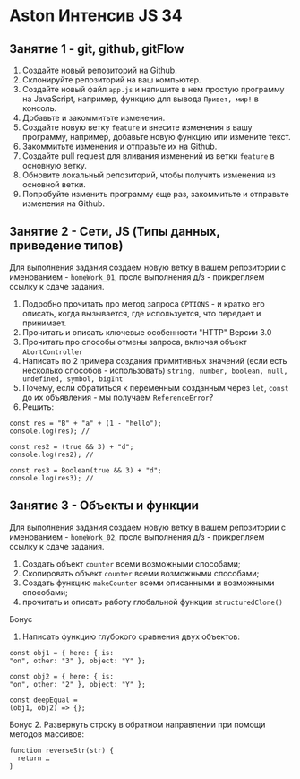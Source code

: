 # Aston Интенсив JS 34

## Занятие  1 - git, github, gitFlow

1. Создайте новый репозиторий на Github.
2. Склонируйте репозиторий на ваш компьютер.
3. Создайте новый файл `app.js` и напишите в нем простую программу на JavaScript, например, функцию для вывода `Привет, мир!` в консоль.
4. Добавьте и закоммитьте изменения.
5. Создайте новую ветку `feature` и внесите изменения в вашу программу, например, добавьте новую функцию или измените текст.
6. Закоммитьте изменения и отправьте их на Github.
7. Создайте pull request для вливания изменений из ветки `feature` в основную ветку.
8. Обновите локальный репозиторий, чтобы получить изменения из основной ветки.
9. Попробуйте изменить программу еще раз, закоммитьте и отправьте изменения на Github.

## Занятие 2 - Сети, JS (Типы данных, приведение типов)

Для выполнения задания создаем новую ветку в вашем репозитории с именованием - `homeWork_01`, после выполнения д/з - прикрепляем ссылку к сдаче задания.

1. Подробно прочитать про метод запроса `OPTIONS` - и кратко его описать, когда вызывается, где используется, что передает и принимает. 
2. Прочитать и описать ключевые особенности "HTTP" Версии 3.0
3. Прочитать про способы отмены запроса, включая объект `AbortController`
3. Написать по 2 примера создания примитивных значений (если есть несколько способов - использовать) `string, number, boolean, null, undefined, symbol, bigInt`
4. Почему, если обратиться к переменным созданным через `let`, `const` до их объявления - мы получаем `ReferenceError`? 
5. Решить: 

```
const res = "B" + "a" + (1 - "hello");
console.log(res); //
```

```
const res2 = (true && 3) + "d";
console.log(res2); //
```

```
const res3 = Boolean(true && 3) + "d";
console.log(res3); //
```

## Занятие 3 - Объекты и функции

Для выполнения задания создаем новую ветку в вашем репозитории с именованием - `homeWork_02`, после выполнения д/з - прикрепляем ссылку к сдаче задания.

1. Создать объект `counter` всеми возможными способами;
2. Скопировать объект `counter` всеми возможными способами;
3. Создать функцию `makeCounter` всеми описанными и возможными способами;
4. прочитать и описать работу глобальной функции `structuredClone()`

Бонус
1. Написать функцию глубокого сравнения двух объектов:

```
const obj1 = { here: { is:
"on", other: "3" }, object: "Y" };
```

```
const obj2 = { here: { is:
"on", other: "2" }, object: "Y" };
```

```
const deepEqual =
(obj1, obj2) => {};
```

Бонус 
2. Развернуть строку в обратном направлении при помощи методов массивов:

```
function reverseStr(str) {
  return …
}
```
